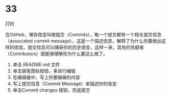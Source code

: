 # 33
打的


在GitHub，保存改变叫做提交（Commits），每一个提交都有一个相关提交信息（associated commit message），这是一个描述信息，解释了为什么你要做出这样的改变。提交信息可以捕获你的历史改变，这样一来，其他的贡献者（Contributors）就能够理解你为什么要这么做了。

1.  单击 README.md 文件
2.  单击钢笔图标按钮，来进行编辑
3.  在编辑器中，写上你要编辑的内容
4.  写上提交信息（Commit Message）来描述你的改变
5.  单击Commit changes 按钮，完成提交
